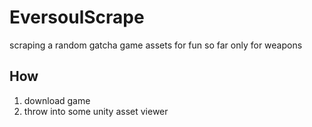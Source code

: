 # EversoulScrape
scraping a random gatcha game assets for fun
so far only for weapons

## How
1. download game
2. throw into some unity asset viewer
